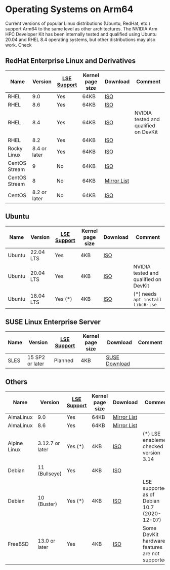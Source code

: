 # Operating Systems on Arm64

Current versions of popular Linux distributions (Ubuntu, RedHat, etc.) support Arm64 to the same level as other architectures.  The NVIDIA Arm HPC Developer Kit has been internally tested and qualified using Ubuntu 20.04 and RHEL 8.4 operating systems, but other distributions may also work.  Check 


## RedHat Enterprise Linux and Derivatives
Name | Version | [LSE Support](../optimization/optimization.md#locksynchronization-intensive-workload) | Kernel page size | Download | Comment
------ | ------ | ----- | ----- | ----- | -----
RHEL | 9.0 | Yes | 64KB | [ISO](https://developers.redhat.com/content-gateway/file/rhel-9.0-aarch64-dvd.iso) | 
RHEL | 8.6 | Yes | 64KB | [ISO](https://developers.redhat.com/content-gateway/file/rhel-8.6-aarch64-dvd.iso) | 
RHEL | 8.4 | Yes | 64KB | [ISO](https://developers.redhat.com/content-gateway/file/rhel-8.4-aarch64-dvd.iso) | NVIDIA tested and qualified on DevKit
RHEL | 8.2 | Yes | 64KB | [ISO](https://developers.redhat.com/content-gateway/file/rhel-8.2-aarch64-dvd.iso) | 
Rocky Linux | 8.4 or later | Yes | 64KB | [ISO](https://download.rockylinux.org/pub/rocky/8/isos/aarch64/Rocky-8.6-aarch64-dvd1.iso) |
CentOS Stream | 9 | No | 64KB | [ISO](https://mirrors.centos.org/mirrorlist?path=/9-stream/BaseOS/aarch64/iso/CentOS-Stream-9-latest-aarch64-dvd1.iso&redirect=1&protocol=https) | 
CentOS Stream | 8 | No | 64KB | [Mirror List](http://isoredirect.centos.org/centos/8-stream/isos/aarch64/) | 
CentOS | 8.2 or later | No | 64KB | [ISO](http://bay.uchicago.edu/centos-vault/8.2.2004/isos/aarch64/CentOS-8.2.2004-aarch64-dvd1.iso) | 


## Ubuntu
 Name | Version | [LSE Support](../optimization/optimization.md#locksynchronization-intensive-workload) | Kernel page size | Download | Comment
------ | ------ | ----- | ----- | ----- | -----
Ubuntu | 22.04 LTS | Yes | 4KB | [ISO](https://cdimage.ubuntu.com/releases/22.04/release/ubuntu-22.04-live-server-arm64.iso) | 
Ubuntu | 20.04 LTS | Yes | 4KB | [ISO](https://cdimage.ubuntu.com/releases/20.04/release/ubuntu-20.04.4-live-server-arm64.iso) | NVIDIA tested and qualified on DevKit
Ubuntu | 18.04 LTS | Yes (*) | 4KB | [ISO](https://cdimage.ubuntu.com/releases/18.04/release/ubuntu-18.04.6-server-arm64.iso) | (*) needs `apt install libc6-lse`


## SUSE Linux Enterprise Server
 Name | Version | [LSE Support](../optimization/optimization.md#locksynchronization-intensive-workload) | Kernel page size | Download | Comment
------ | ------ | ----- | ----- | ----- | -----
SLES | 15 SP2 or later | Planned | 4KB | [SUSE Download](https://www.suse.com/download/sles/) | 


## Others
Name | Version | [LSE Support](../optimization/optimization.md#locksynchronization-intensive-workload) | Kernel page size | Download | Comment
------ | ------ | ----- | ----- | ----- | -----
AlmaLinux | 9.0 | Yes | 64KB | [Mirror List](https://mirrors.almalinux.org/isos/aarch64/9.0.html) | 
AlmaLinux | 8.6 | Yes | 64KB | [Mirror List](https://mirrors.almalinux.org/isos/aarch64/8.6.html) | 
Alpine Linux | 3.12.7 or later | Yes (*) | 4KB | [ISO](https://dl-cdn.alpinelinux.org/alpine/v3.16/releases/aarch64/alpine-standard-3.16.0-aarch64.iso) | (*) LSE enablement checked in version 3.14 |
Debian | 11 (Bullseye) | Yes | 4KB | [ISO](https://cdimage.debian.org/debian-cd/current/arm64/iso-dvd/debian-11.3.0-arm64-DVD-1.iso) |
Debian | 10 (Buster) | Yes (*) | 4KB | [ISO](https://cdimage.debian.org/cdimage/archive/10.12.0/arm64/iso-dvd/debian-10.12.0-arm64-DVD-1.iso) | LSE supported as of Debian 10.7 (2020-12-07)
FreeBSD | 13.0 or later | Yes | 4KB | [ISO](https://download.freebsd.org/releases/arm64/aarch64/ISO-IMAGES/13.1/FreeBSD-13.1-RELEASE-arm64-aarch64-disc1.iso) | Some DevKit hardware features are not supported





